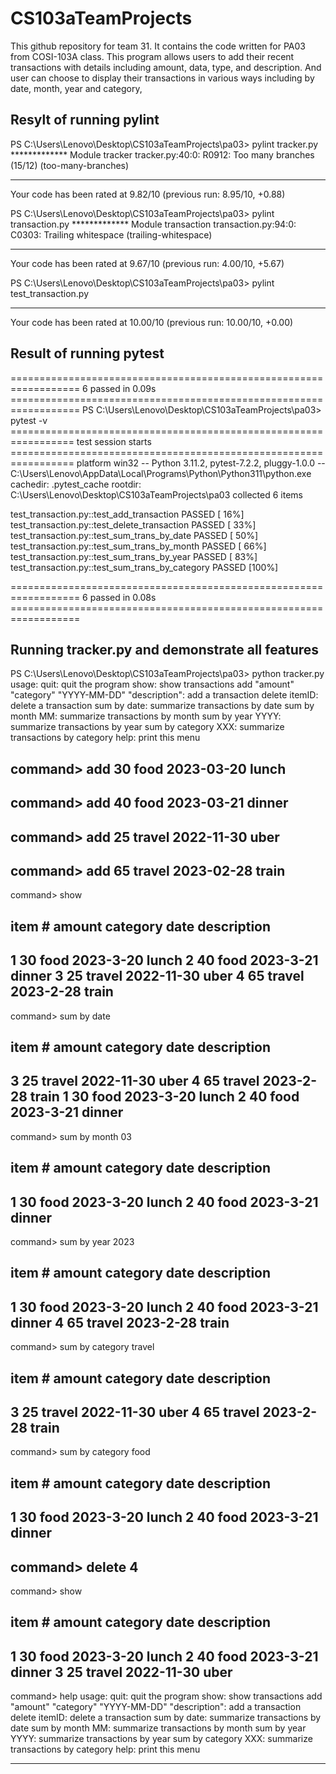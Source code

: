 # CS103aTeamProjects
This github repository for team 31. It contains the code written for PA03 from COSI-103A class.
This program allows users to add their recent transactions with details including amount, data, type, and description. And user can choose to display their transactions in various ways including by date, month, year and category,


## Resylt of running pylint

PS C:\Users\Lenovo\Desktop\CS103aTeamProjects\pa03> pylint tracker.py         
************* Module tracker
tracker.py:40:0: R0912: Too many branches (15/12) (too-many-branches)

------------------------------------------------------------------
Your code has been rated at 9.82/10 (previous run: 8.95/10, +0.88)

PS C:\Users\Lenovo\Desktop\CS103aTeamProjects\pa03> pylint transaction.py
************* Module transaction
transaction.py:94:0: C0303: Trailing whitespace (trailing-whitespace)

------------------------------------------------------------------
Your code has been rated at 9.67/10 (previous run: 4.00/10, +5.67)

PS C:\Users\Lenovo\Desktop\CS103aTeamProjects\pa03> pylint test_transaction.py

--------------------------------------------------------------------
Your code has been rated at 10.00/10 (previous run: 10.00/10, +0.00)

## Result of running pytest
================================================================== 6 passed in 0.09s ================================================================== 
PS C:\Users\Lenovo\Desktop\CS103aTeamProjects\pa03> pytest -v                 
================================================================= test session starts =================================================================
platform win32 -- Python 3.11.2, pytest-7.2.2, pluggy-1.0.0 -- C:\Users\Lenovo\AppData\Local\Programs\Python\Python311\python.exe
cachedir: .pytest_cache
rootdir: C:\Users\Lenovo\Desktop\CS103aTeamProjects\pa03
collected 6 items

test_transaction.py::test_add_transaction PASSED                                                                                                 [ 16%]
test_transaction.py::test_delete_transaction PASSED                                                                                              [ 33%]
test_transaction.py::test_sum_trans_by_date PASSED                                                                                               [ 50%]
test_transaction.py::test_sum_trans_by_month PASSED                                                                                              [ 66%]
test_transaction.py::test_sum_trans_by_year PASSED                                                                                               [ 83%]
test_transaction.py::test_sum_trans_by_category PASSED                                                                                           [100%]

================================================================== 6 passed in 0.08s ================================================================== 


## Running tracker.py and demonstrate all features
PS C:\Users\Lenovo\Desktop\CS103aTeamProjects\pa03> python tracker.py
usage:
            quit: quit the program
            show: show transactions
            add "amount" "category" "YYYY-MM-DD" "description": add a transaction
            delete itemID: delete a transaction
            sum by date: summarize transactions by date
            sum by month MM: summarize transactions by month
            sum by year YYYY: summarize transactions by year
            sum by category XXX: summarize transactions by category
            help: print this menu

command> add 30 food 2023-03-20 lunch
--------------------------------------------------



command> add 40 food 2023-03-21 dinner
--------------------------------------------------



command> add 25 travel 2022-11-30 uber 
--------------------------------------------------



command> add 65 travel 2023-02-28 train
--------------------------------------------------



command> show


item #  amount  category   date    description
--------------------------------------------------
1       30      food    2023-3-20       lunch
2       40      food    2023-3-21       dinner
3       25      travel  2022-11-30      uber
4       65      travel  2023-2-28       train
--------------------------------------------------



command> sum by date 


item #  amount  category   date    description
--------------------------------------------------
3       25      travel  2022-11-30      uber
4       65      travel  2023-2-28       train
1       30      food    2023-3-20       lunch
2       40      food    2023-3-21       dinner
--------------------------------------------------



command> sum by month 03


item #  amount  category   date    description
--------------------------------------------------
1       30      food    2023-3-20       lunch
2       40      food    2023-3-21       dinner
--------------------------------------------------



command> sum by year 2023


item #  amount  category   date    description
--------------------------------------------------
1       30      food    2023-3-20       lunch
2       40      food    2023-3-21       dinner
4       65      travel  2023-2-28       train
--------------------------------------------------



command> sum by category travel


item #  amount  category   date    description
--------------------------------------------------
3       25      travel  2022-11-30      uber
4       65      travel  2023-2-28       train
--------------------------------------------------



command> sum by category food


item #  amount  category   date    description
--------------------------------------------------
1       30      food    2023-3-20       lunch
2       40      food    2023-3-21       dinner
--------------------------------------------------



command> delete 4
--------------------------------------------------



command> show


item #  amount  category   date    description
--------------------------------------------------
1       30      food    2023-3-20       lunch
2       40      food    2023-3-21       dinner
3       25      travel  2022-11-30      uber
--------------------------------------------------



command> help
usage:
            quit: quit the program
            show: show transactions
            add "amount" "category" "YYYY-MM-DD" "description": add a transaction
            delete itemID: delete a transaction
            sum by date: summarize transactions by date
            sum by month MM: summarize transactions by month
            sum by year YYYY: summarize transactions by year
            sum by category XXX: summarize transactions by category
            help: print this menu

--------------------------------------------------
